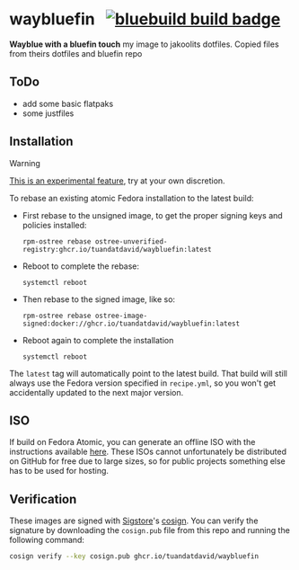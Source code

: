 # waybluefin &nbsp; [![bluebuild build badge](https://github.com/tuandatdavid/waybluefin/actions/workflows/build.yml/badge.svg)](https://github.com/tuandatdavid/waybluefin/actions/workflows/build.yml)

__Wayblue with a bluefin touch__
my image to jakoolits dotfiles. Copied files from theirs dotfiles and bluefin repo
## ToDo
- add some basic flatpaks
- some justfiles
## Installation

> [!WARNING]  
> [This is an experimental feature](https://www.fedoraproject.org/wiki/Changes/OstreeNativeContainerStable), try at your own discretion.

To rebase an existing atomic Fedora installation to the latest build:

- First rebase to the unsigned image, to get the proper signing keys and policies installed:
  ```
  rpm-ostree rebase ostree-unverified-registry:ghcr.io/tuandatdavid/waybluefin:latest
  ```
- Reboot to complete the rebase:
  ```
  systemctl reboot
  ```
- Then rebase to the signed image, like so:
  ```
  rpm-ostree rebase ostree-image-signed:docker://ghcr.io/tuandatdavid/waybluefin:latest
  ```
- Reboot again to complete the installation
  ```
  systemctl reboot
  ```

The `latest` tag will automatically point to the latest build. That build will still always use the Fedora version specified in `recipe.yml`, so you won't get accidentally updated to the next major version.

## ISO

If build on Fedora Atomic, you can generate an offline ISO with the instructions available [here](https://blue-build.org/learn/universal-blue/#fresh-install-from-an-iso). These ISOs cannot unfortunately be distributed on GitHub for free due to large sizes, so for public projects something else has to be used for hosting.

## Verification

These images are signed with [Sigstore](https://www.sigstore.dev/)'s [cosign](https://github.com/sigstore/cosign). You can verify the signature by downloading the `cosign.pub` file from this repo and running the following command:

```bash
cosign verify --key cosign.pub ghcr.io/tuandatdavid/waybluefin
```
